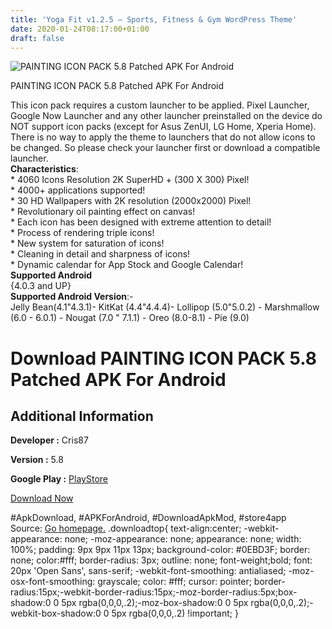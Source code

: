 ```yaml
---
title: 'Yoga Fit v1.2.5 – Sports, Fitness & Gym WordPress Theme'
date: 2020-01-24T08:17:00+01:00
draft: false
---
```


![PAINTING ICON PACK 5.8 Patched APK For Android](https://i0.wp.com/apkhome.net/wp-content/uploads/2020/01/PAINTING-ICON-PACK-5.8-Patched.png "PAINTING ICON PACK 5.8 Patched APK For Android")

  

PAINTING ICON PACK 5.8 Patched APK For Android

This icon pack requires a custom launcher to be applied. Pixel Launcher, Google Now Launcher and any other launcher preinstalled on the device do NOT support icon packs (except for Asus ZenUI, LG Home, Xperia Home). There is no way to apply the theme to launchers that do not allow icons to be changed. So please check your launcher first or download a compatible launcher.  
**Characteristics**:  
\* 4060 Icons Resolution 2K SuperHD + (300 X 300) Pixel!  
\* 4000+ applications supported!  
\* 30 HD Wallpapers with 2K resolution (2000x2000) Pixel!  
\* Revolutionary oil painting effect on canvas!  
\* Each icon has been designed with extreme attention to detail!  
\* Process of rendering triple icons!  
\* New system for saturation of icons!  
\* Cleaning in detail and sharpness of icons!  
\* Dynamic calendar for App Stock and Google Calendar!  
**Supported Android**  
{4.0.3 and UP}  
**Supported Android Version**:-  
Jelly Bean(4.1"4.3.1)- KitKat (4.4"4.4.4)- Lollipop (5.0"5.0.2) - Marshmallow (6.0 - 6.0.1) - Nougat (7.0 " 7.1.1) - Oreo (8.0-8.1) - Pie (9.0)

Download PAINTING ICON PACK 5.8 Patched APK For Android
=======================================================

Additional Information
----------------------

**Developer :** Cris87

**Version :** 5.8

**Google Play :** [PlayStore](https://play.google.com/store/apps/details?id=com.cris87.panting)

  

[Download Now](https://store4app.co/post/painting-icon-pack-5-8-patched-apk-for-android_1579766175)

  
#ApkDownload, #APKForAndroid, #DownloadApkMod, #store4app  
Source: [Go homepage.](https://store4app.co/post/painting-icon-pack-5-8-patched-apk-for-android_1579766175) .downloadtop{ text-align:center; -webkit-appearance: none; -moz-appearance: none; appearance: none; width: 100%; padding: 9px 9px 11px 13px; background-color: #0EBD3F; border: none; color:#fff; border-radius: 3px; outline: none; font-weight;bold; font: 20px 'Open Sans', sans-serif; -webkit-font-smoothing: antialiased; -moz-osx-font-smoothing: grayscale; color: #fff; cursor: pointer; border-radius:15px;-webkit-border-radius:15px;-moz-border-radius:5px;box-shadow:0 0 5px rgba(0,0,0,.2);-moz-box-shadow:0 0 5px rgba(0,0,0,.2);-webkit-box-shadow:0 0 5px rgba(0,0,0,.2) !important; }